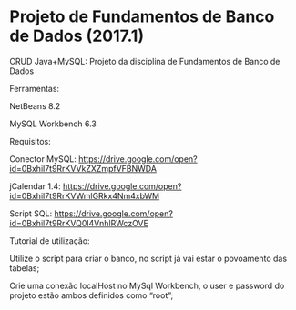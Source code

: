 # Projeto de Fundamentos de Banco de Dados (2017.1)
CRUD Java+MySQL: Projeto da disciplina de Fundamentos de Banco de Dados

Ferramentas:

NetBeans 8.2

MySQL Workbench 6.3


Requisitos:

Conector MySQL: https://drive.google.com/open?id=0Bxhil7t9RrKVVkZXZmpfVFBNWDA

jCalendar 1.4: https://drive.google.com/open?id=0Bxhil7t9RrKVWmlGRkx4Nm4xbWM

Script SQL: https://drive.google.com/open?id=0Bxhil7t9RrKVQ0l4VnhlRWczOVE


Tutorial de utilização:

Utilize o script para criar o banco, no script já vai estar o povoamento das tabelas;

Crie uma conexão localHost no MySql Workbench, o user e password do projeto estão ambos definidos como “root”;

